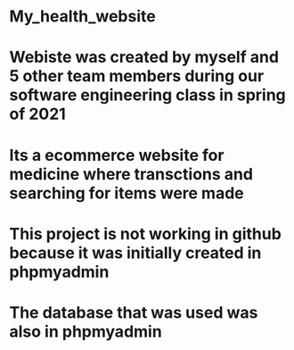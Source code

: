 # My_health_website
# Webiste was created by myself and 5 other team members during our software engineering class in spring of 2021
# Its a ecommerce website for medicine where transctions and searching for items were made
# This project is not working in github because it was initially created in phpmyadmin
# The database that was used was also in phpmyadmin 
